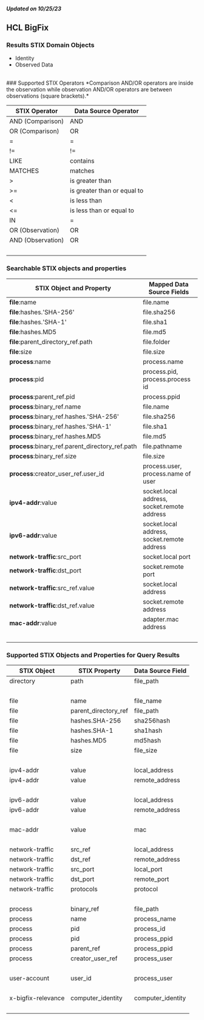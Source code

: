 ##### Updated on 10/25/23
## HCL BigFix
### Results STIX Domain Objects
* Identity
* Observed Data
<br>
### Supported STIX Operators
*Comparison AND/OR operators are inside the observation while observation AND/OR operators are between observations (square brackets).*

| STIX Operator | Data Source Operator |
|--|--|
| AND (Comparison) | AND |
| OR (Comparison) | OR |
| = | = |
| != | != |
| LIKE | contains |
| MATCHES | matches |
| > | is greater than |
| >= | is greater than or equal to |
| < | is less than |
| <= | is less than or equal to |
| IN | = |
| OR (Observation) | OR |
| AND (Observation) | OR |
| <br> | |
### Searchable STIX objects and properties
| STIX Object and Property | Mapped Data Source Fields |
|--|--|
| **file**:name | file.name |
| **file**:hashes.'SHA-256' | file.sha256 |
| **file**:hashes.'SHA-1' | file.sha1 |
| **file**:hashes.MD5 | file.md5 |
| **file**:parent_directory_ref.path | file.folder |
| **file**:size | file.size |
| **process**:name | process.name |
| **process**:pid | process.pid, process.process id |
| **process**:parent_ref.pid | process.ppid |
| **process**:binary_ref.name | file.name |
| **process**:binary_ref.hashes.'SHA-256' | file.sha256 |
| **process**:binary_ref.hashes.'SHA-1' | file.sha1 |
| **process**:binary_ref.hashes.MD5 | file.md5 |
| **process**:binary_ref.parent_directory_ref.path | file.pathname |
| **process**:binary_ref.size | file.size |
| **process**:creator_user_ref.user_id | process.user, process.name of user |
| **ipv4-addr**:value | socket.local address, socket.remote address |
| **ipv6-addr**:value | socket.local address, socket.remote address |
| **network-traffic**:src_port | socket.local port |
| **network-traffic**:dst_port | socket.remote port |
| **network-traffic**:src_ref.value | socket.local address |
| **network-traffic**:dst_ref.value | socket.remote address |
| **mac-addr**:value | adapter.mac address |
| <br> | |
### Supported STIX Objects and Properties for Query Results
| STIX Object | STIX Property | Data Source Field |
|--|--|--|
| directory | path | file_path |
| <br> | | |
| file | name | file_name |
| file | parent_directory_ref | file_path |
| file | hashes.SHA-256 | sha256hash |
| file | hashes.SHA-1 | sha1hash |
| file | hashes.MD5 | md5hash |
| file | size | file_size |
| <br> | | |
| ipv4-addr | value | local_address |
| ipv4-addr | value | remote_address |
| <br> | | |
| ipv6-addr | value | local_address |
| ipv6-addr | value | remote_address |
| <br> | | |
| mac-addr | value | mac |
| <br> | | |
| network-traffic | src_ref | local_address |
| network-traffic | dst_ref | remote_address |
| network-traffic | src_port | local_port |
| network-traffic | dst_port | remote_port |
| network-traffic | protocols | protocol |
| <br> | | |
| process | binary_ref | file_path |
| process | name | process_name |
| process | pid | process_id |
| process | pid | process_ppid |
| process | parent_ref | process_ppid |
| process | creator_user_ref | process_user |
| <br> | | |
| user-account | user_id | process_user |
| <br> | | |
| x-bigfix-relevance | computer_identity | computer_identity |
| <br> | | |
